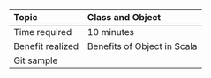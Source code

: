 | Topic | Class and Object |
| :--- | :--- |
| Time required | 10 minutes |
| Benefit realized | Benefits of Object in Scala |
| Git sample |  |



